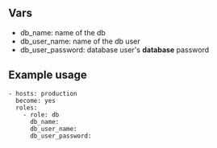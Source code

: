 ## Vars

* db_name: name of the db
* db_user_name: name of the db user
* db_user_password: database user's **database** password


## Example usage

    - hosts: production
      become: yes
      roles:
        - role: db
          db_name:
          db_user_name:
          db_user_password:
